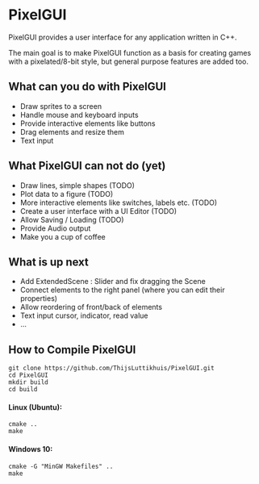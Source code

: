 # PixelGUI

PixelGUI provides a user interface for any application written in C++.

The main goal is to make PixelGUI function as a basis for creating games with a pixelated/8-bit style, but general purpose features are added too.


## What can you do with PixelGUI
+ Draw sprites to a screen
+ Handle mouse and keyboard inputs
+ Provide interactive elements like buttons
+ Drag elements and resize them
+ Text input

## What PixelGUI can not do (yet)
- Draw lines, simple shapes (TODO)
- Plot data to a figure (TODO)
- More interactive elements like switches, labels etc. (TODO)
- Create a user interface with a UI Editor (TODO)
- Allow Saving / Loading (TODO)
- Provide Audio output
- Make you a cup of coffee

## What is up next
- Add ExtendedScene : Slider and fix dragging the Scene
- Connect elements to the right panel (where you can edit their properties)
- Allow reordering of front/back of elements
- Text input cursor, indicator, read value
- ...

## How to Compile PixelGUI
```
git clone https://github.com/ThijsLuttikhuis/PixelGUI.git
cd PixelGUI
mkdir build
cd build
```

#### Linux (Ubuntu):
```
cmake ..
make
```

#### Windows 10:
```
cmake -G "MinGW Makefiles" ..
make
```
